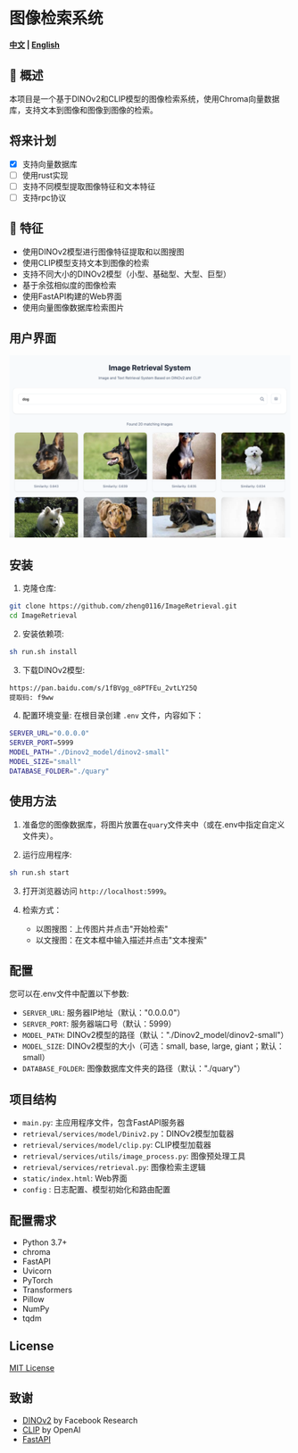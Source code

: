 # 图像检索系统
 <strong>[中文](./README_zh.md) |
    [English](./README.md)</strong>
## 🌟 概述
本项目是一个基于DINOv2和CLIP模型的图像检索系统，使用Chroma向量数据库，支持文本到图像和图像到图像的检索。
## 将来计划
- [x] 支持向量数据库
- [ ] 使用rust实现
- [ ] 支持不同模型提取图像特征和文本特征
- [ ] 支持rpc协议
## 🚀 特征
- 使用DINOv2模型进行图像特征提取和以图搜图
- 使用CLIP模型支持文本到图像的检索
- 支持不同大小的DINOv2模型（小型、基础型、大型、巨型）
- 基于余弦相似度的图像检索
- 使用FastAPI构建的Web界面
- 使用向量图像数据库检索图片

## 用户界面

![DINOv2图像检索系统界面](./images/web.png)

## 安装

1. 克隆仓库:

```bash
git clone https://github.com/zheng0116/ImageRetrieval.git
cd ImageRetrieval
```

2. 安装依赖项:

```bash
sh run.sh install
```

3. 下载DINOv2模型:
```bash
https://pan.baidu.com/s/1fBVgg_o8PTFEu_2vtLY25Q 
提取码: f9ww 
```

4. 配置环境变量:
在根目录创建 `.env` 文件，内容如下：
```bash
SERVER_URL="0.0.0.0"
SERVER_PORT=5999
MODEL_PATH="./Dinov2_model/dinov2-small"
MODEL_SIZE="small"
DATABASE_FOLDER="./quary"
```

## 使用方法

1. 准备您的图像数据库，将图片放置在`quary`文件夹中（或在.env中指定自定义文件夹）。

2. 运行应用程序:

```bash
sh run.sh start
```

3. 打开浏览器访问 `http://localhost:5999`。

4. 检索方式：
   - 以图搜图：上传图片并点击"开始检索"
   - 以文搜图：在文本框中输入描述并点击"文本搜索"

## 配置

您可以在.env文件中配置以下参数:

- `SERVER_URL`: 服务器IP地址（默认："0.0.0.0"）
- `SERVER_PORT`: 服务器端口号（默认：5999）
- `MODEL_PATH`: DINOv2模型的路径（默认："./Dinov2_model/dinov2-small"）
- `MODEL_SIZE`: DINOv2模型的大小（可选：small, base, large, giant；默认：small）
- `DATABASE_FOLDER`: 图像数据库文件夹的路径（默认："./quary"）

## 项目结构

- `main.py`: 主应用程序文件，包含FastAPI服务器
- `retrieval/services/model/Diniv2.py`：DINOv2模型加载器
- `retrieval/services/model/clip.py`: CLIP模型加载器
- `retrieval/services/utils/image_process.py`: 图像预处理工具
- `retrieval/services/retrieval.py`: 图像检索主逻辑
- `static/index.html`: Web界面
- `config` : 日志配置、模型初始化和路由配置

## 配置需求

- Python 3.7+
- chroma
- FastAPI
- Uvicorn
- PyTorch
- Transformers
- Pillow
- NumPy
- tqdm

## License

[MIT License](LICENSE)

## 致谢

- [DINOv2](https://github.com/facebookresearch/dinov2) by Facebook Research
- [CLIP](https://github.com/openai/CLIP) by OpenAI
- [FastAPI](https://fastapi.tiangolo.com/)
